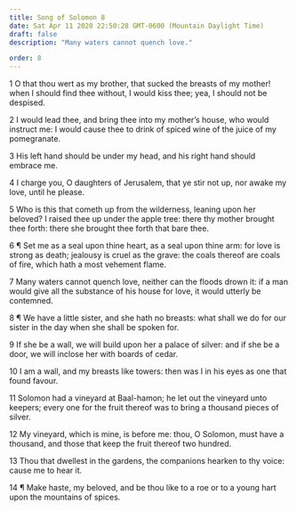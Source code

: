 ```yaml
---
title: Song of Solomon 8
date: Sat Apr 11 2020 22:50:28 GMT-0600 (Mountain Daylight Time)
draft: false
description: "Many waters cannot quench love."

order: 8
---
```

    
1 O that thou wert as my brother, that sucked the breasts of my mother! when I should find thee without, I would kiss thee; yea, I should not be despised.

2 I would lead thee, and bring thee into my mother’s house, who would instruct me: I would cause thee to drink of spiced wine of the juice of my pomegranate.

3 His left hand should be under my head, and his right hand should embrace me.

4 I charge you, O daughters of Jerusalem, that ye stir not up, nor awake my love, until he please.

5 Who is this that cometh up from the wilderness, leaning upon her beloved? I raised thee up under the apple tree: there thy mother brought thee forth: there she brought thee forth that bare thee.

6 ¶ Set me as a seal upon thine heart, as a seal upon thine arm: for love is strong as death; jealousy is cruel as the grave: the coals thereof are coals of fire, which hath a most vehement flame.

7 Many waters cannot quench love, neither can the floods drown it: if a man would give all the substance of his house for love, it would utterly be contemned.

8 ¶ We have a little sister, and she hath no breasts: what shall we do for our sister in the day when she shall be spoken for.

9 If she be a wall, we will build upon her a palace of silver: and if she be a door, we will inclose her with boards of cedar.

10 I am a wall, and my breasts like towers: then was I in his eyes as one that found favour.

11 Solomon had a vineyard at Baal-hamon; he let out the vineyard unto keepers; every one for the fruit thereof was to bring a thousand pieces of silver.

12 My vineyard, which is mine, is before me: thou, O Solomon, must have a thousand, and those that keep the fruit thereof two hundred.

13 Thou that dwellest in the gardens, the companions hearken to thy voice: cause me to hear it.

14 ¶ Make haste, my beloved, and be thou like to a roe or to a young hart upon the mountains of spices.
